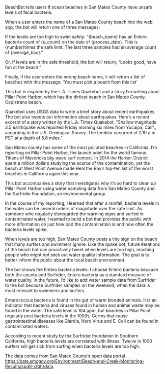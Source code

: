BeachBot tells users if ocean beaches in San Mateo County have unsafe levels of fecal bacteria.  

When a user enters the name of a San Mateo County beach into the web app, the bot will return one of three messages: 

If the levels are too high to swim safely: “{beach_name} has an Entero bacteria count of {e_count} on the date of {process_date}. This is {number}times the safe limit. The last three samples had an average count of {average_bac}.” 

Or, if levels are in the safe threshold, the bot will return, “Looks good, have fun at the beach.”

Finally, if the user enters the wrong beach name, it will return a list of beaches with this message: 'You must pick a beach from this list' 

This bot is inspired by the L.A. Times Quakebot and a story I’m writing about Pillar Point Harbor, which has the dirtiest beach in San Mateo County, Capistrano beach. 

Quakebot uses USGS data to write a brief story about recent earthquakes. The bot also tweets out information about earthquakes. Here’s a recent excerpt of a story written by the L.A. Times Quakebot, “Shallow magnitude 3.5 earthquake was reported Friday morning six miles from Yucaipa, Calif., according to the U.S. Geological Survey. The temblor occurred at 2:10 a.m. PST at a depth of 5.6 miles.”

San Mateo county has some of the most polluted beaches in California. I’m reporting on Pillar Point Harbor, the launch point for the world famous Titians of Mavericks big-wave surf contest. In 2014 the Harbor District spent a million dollars studying the source of the contamination, yet the beach at West Point Avenue made Heal the Bay’s top-ten list of the worst beaches in California again this year. 

This bot accompanies a story that investigates why it’s so hard to clean up Pillar Point Harbor using water sampling data from San Mateo County and the Surfrider Foundation, an environmental group. 

In the course of my reporting, I learned that after a rainfall, bacteria levels in the water can be several orders of magnitude over the safe limit. As someone who regularly disregarded the warning signs and surfed in contaminated water, I wanted to build a bot that provides the public with more information on just how bad the contamination is and how often the bacteria levels spike. 

When levels are too high, San Mateo County posts a tiny sign on the beach that many surfers and swimmers ignore. 
Like the quake bot, future iterations of the beach bot can proactively tweet when levels are too high, reaching people who might not seek out water quality information. The goal is to better inform the public about the local beach environment. 

The bot shows the Entero bacteria levels. I choose Entero bacteria because both the county and Surfrider, Entero bacteria as a standard measure of water quality. In the future, I’d like to add water sample data from Surfrider to the bot because Surfrider samples on the weekend, when the data is most relevant to swimmers and surfers. 

Enterococcus bacteria is found in the gut of warm blooded animals. It is an indicator that bacteria and viruses found in human and animal waste may be found in the water. The safe level is 104 ppm, but beaches in Pillar Point regularly post bacteria levels in the 1000s. Germs that cause gastrointestinal diseases like Giardia, Noro Virus and E. Coli can be found in contaminated waters. 

According to recent study by the Surfrider foundation in Southern California, high bacteria levels are correlated with illness. Twelve in 1000 surfers will get sick from surfing when bacteria levels are too high.   

The data comes from San Mateo County’s open data portal https://data.smcgov.org/Environment/Beach-and-Creek-Monitoring-Results/kpd9-xf4h/data.  

